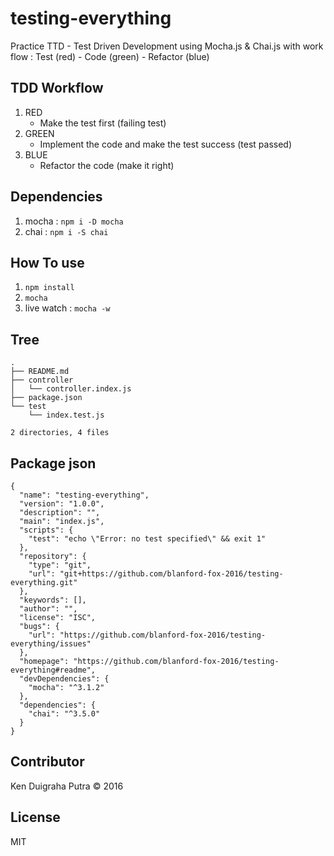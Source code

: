 # testing-everything
Practice TTD - Test Driven Development using Mocha.js & Chai.js with work flow : Test (red) - Code (green) - Refactor (blue)

## TDD Workflow
1.  RED
    * Make the test first (failing test)
2. GREEN
    * Implement the code and make the test success (test passed)
3. BLUE
    * Refactor the code (make it right)

## Dependencies
1. mocha : ```npm i -D mocha```
2. chai : ```npm i -S chai```

## How To use
1. ```npm install```
2. ```mocha```
3. live watch : ```mocha -w```

## Tree
```
.
├── README.md
├── controller
│   └── controller.index.js
├── package.json
└── test
    └── index.test.js

2 directories, 4 files
```

## Package json
```
{
  "name": "testing-everything",
  "version": "1.0.0",
  "description": "",
  "main": "index.js",
  "scripts": {
    "test": "echo \"Error: no test specified\" && exit 1"
  },
  "repository": {
    "type": "git",
    "url": "git+https://github.com/blanford-fox-2016/testing-everything.git"
  },
  "keywords": [],
  "author": "",
  "license": "ISC",
  "bugs": {
    "url": "https://github.com/blanford-fox-2016/testing-everything/issues"
  },
  "homepage": "https://github.com/blanford-fox-2016/testing-everything#readme",
  "devDependencies": {
    "mocha": "^3.1.2"
  },
  "dependencies": {
    "chai": "^3.5.0"
  }
}

```

## Contributor
Ken Duigraha Putra &copy; 2016

## License
MIT
